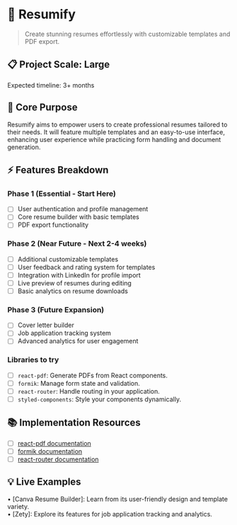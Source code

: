 # 🎯 Resumify
> Create stunning resumes effortlessly with customizable templates and PDF export.

## 📋 Project Scale: Large
Expected timeline: 3+ months

## 🎯 Core Purpose
Resumify aims to empower users to create professional resumes tailored to their needs. It will feature multiple templates and an easy-to-use interface, enhancing user experience while practicing form handling and document generation.

## ⚡ Features Breakdown

### Phase 1 (Essential - Start Here)
- [ ] User authentication and profile management
- [ ] Core resume builder with basic templates
- [ ] PDF export functionality

### Phase 2 (Near Future - Next 2-4 weeks)
- [ ] Additional customizable templates
- [ ] User feedback and rating system for templates
- [ ] Integration with LinkedIn for profile import
- [ ] Live preview of resumes during editing
- [ ] Basic analytics on resume downloads

### Phase 3 (Future Expansion)
- [ ] Cover letter builder
- [ ] Job application tracking system
- [ ] Advanced analytics for user engagement
  
### Libraries to try
- [ ] `react-pdf`: Generate PDFs from React components.
- [ ] `formik`: Manage form state and validation.
- [ ] `react-router`: Handle routing in your application.
- [ ] `styled-components`: Style your components dynamically.

## 📚 Implementation Resources
- [ ] [react-pdf documentation](https://react-pdf.org/)
- [ ] [formik documentation](https://formik.org/docs/overview)
- [ ] [react-router documentation](https://reactrouter.com/)

## 💡 Live Examples
• [Canva Resume Builder]: Learn from its user-friendly design and template variety.  
• [Zety]: Explore its features for job application tracking and analytics.